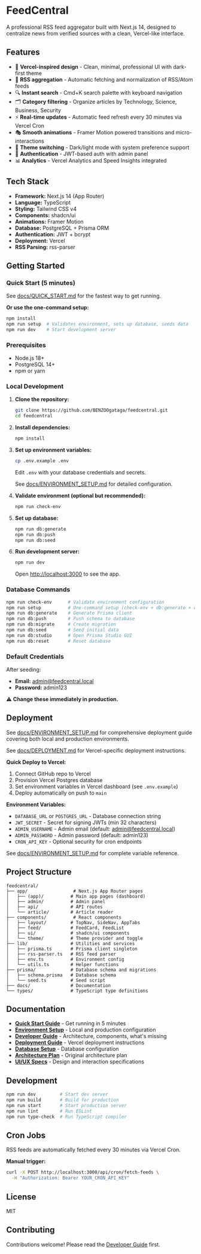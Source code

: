 # FeedCentral

A professional RSS feed aggregator built with Next.js 14, designed to centralize news from verified sources with a clean, Vercel-like interface.

## Features

- 🎨 **Vercel-inspired design** - Clean, minimal, professional UI with dark-first theme
- 📰 **RSS aggregation** - Automatic fetching and normalization of RSS/Atom feeds
- 🔍 **Instant search** - Cmd+K search palette with keyboard navigation
- 🗂️ **Category filtering** - Organize articles by Technology, Science, Business, Security
- ⚡ **Real-time updates** - Automatic feed refresh every 30 minutes via Vercel Cron
- 🎭 **Smooth animations** - Framer Motion powered transitions and micro-interactions
- 🌙 **Theme switching** - Dark/light mode with system preference support
- 🔐 **Authentication** - JWT-based auth with admin panel
- 📊 **Analytics** - Vercel Analytics and Speed Insights integrated

## Tech Stack

- **Framework:** Next.js 14 (App Router)
- **Language:** TypeScript
- **Styling:** Tailwind CSS v4
- **Components:** shadcn/ui
- **Animations:** Framer Motion
- **Database:** PostgreSQL + Prisma ORM
- **Authentication:** JWT + bcrypt
- **Deployment:** Vercel
- **RSS Parsing:** rss-parser

## Getting Started

### Quick Start (5 minutes)

See [docs/QUICK_START.md](docs/QUICK_START.md) for the fastest way to get running.

**Or use the one-command setup:**

```bash
npm install
npm run setup  # Validates environment, sets up database, seeds data
npm run dev    # Start development server
```

### Prerequisites

- Node.js 18+
- PostgreSQL 14+
- npm or yarn

### Local Development

1. **Clone the repository:**
   ```bash
   git clone https://github.com/BENZOOgataga/feedcentral.git
   cd feedcentral
   ```

2. **Install dependencies:**
   ```bash
   npm install
   ```

3. **Set up environment variables:**
   ```bash
   cp .env.example .env
   ```
   Edit `.env` with your database credentials and secrets.
   
   See [docs/ENVIRONMENT_SETUP.md](docs/ENVIRONMENT_SETUP.md) for detailed configuration.

4. **Validate environment (optional but recommended):**
   ```bash
   npm run check-env
   ```

5. **Set up database:**
   ```bash
   npm run db:generate
   npm run db:push
   npm run db:seed
   ```

6. **Run development server:**
   ```bash
   npm run dev
   ```

   Open [http://localhost:3000](http://localhost:3000) to see the app.

### Database Commands

```bash
npm run check-env      # Validate environment configuration
npm run setup          # One-command setup (check-env + db:generate + db:push + db:seed)
npm run db:generate    # Generate Prisma client
npm run db:push        # Push schema to database
npm run db:migrate     # Create migration
npm run db:seed        # Seed initial data
npm run db:studio      # Open Prisma Studio GUI
npm run db:reset       # Reset database
```

### Default Credentials

After seeding:
- **Email:** admin@feedcentral.local
- **Password:** admin123

⚠️ **Change these immediately in production.**

## Deployment

See [docs/ENVIRONMENT_SETUP.md](docs/ENVIRONMENT_SETUP.md) for comprehensive deployment guide covering both local and production environments.

See [docs/DEPLOYMENT.md](docs/DEPLOYMENT.md) for Vercel-specific deployment instructions.

**Quick Deploy to Vercel:**
1. Connect GitHub repo to Vercel
2. Provision Vercel Postgres database
3. Set environment variables in Vercel dashboard (see `.env.example`)
4. Deploy automatically on push to `main`

**Environment Variables:**
- `DATABASE_URL` or `POSTGRES_URL` - Database connection string
- `JWT_SECRET` - Secret for signing JWTs (min 32 characters)
- `ADMIN_USERNAME` - Admin email (default: admin@feedcentral.local)
- `ADMIN_PASSWORD` - Admin password (default: admin123)
- `CRON_API_KEY` - Optional security for cron endpoints

See [docs/ENVIRONMENT_SETUP.md](docs/ENVIRONMENT_SETUP.md) for complete variable reference.

## Project Structure

```
feedcentral/
├── app/                 # Next.js App Router pages
│   ├── (app)/          # Main app pages (dashboard)
│   ├── admin/          # Admin panel
│   ├── api/            # API routes
│   └── article/        # Article reader
├── components/          # React components
│   ├── layout/         # TopNav, SideNav, AppTabs
│   ├── feed/           # FeedCard, FeedList
│   ├── ui/             # shadcn/ui components
│   └── theme/          # Theme provider and toggle
├── lib/                # Utilities and services
│   ├── prisma.ts       # Prisma client singleton
│   ├── rss-parser.ts   # RSS feed parser
│   ├── env.ts          # Environment config
│   └── utils.ts        # Helper functions
├── prisma/             # Database schema and migrations
│   ├── schema.prisma   # Database schema
│   └── seed.ts         # Seed script
├── docs/               # Documentation
└── types/              # TypeScript type definitions
```

## Documentation

- **[Quick Start Guide](docs/QUICK_START.md)** - Get running in 5 minutes
- **[Environment Setup](docs/ENVIRONMENT_SETUP.md)** - Local and production configuration
- **[Developer Guide](docs/DEVELOPER_GUIDE.md)** - Architecture, components, what's missing
- **[Deployment Guide](docs/DEPLOYMENT.md)** - Vercel deployment instructions
- **[Database Setup](prisma/README.md)** - Database configuration
- **[Architecture Plan](docs/Plan_architecture.md)** - Original architecture plan
- **[UI/UX Specs](docs/UI_UX_Specs.md)** - Design and interaction specifications

## Development

```bash
npm run dev         # Start dev server
npm run build       # Build for production
npm run start       # Start production server
npm run lint        # Run ESLint
npm run type-check  # Run TypeScript compiler
```

## Cron Jobs

RSS feeds are automatically fetched every 30 minutes via Vercel Cron.

**Manual trigger:**
```bash
curl -X POST http://localhost:3000/api/cron/fetch-feeds \
  -H "Authorization: Bearer YOUR_CRON_API_KEY"
```

## License

MIT

## Contributing

Contributions welcome! Please read the [Developer Guide](docs/DEVELOPER_GUIDE.md) first.
